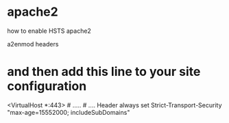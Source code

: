 # apache2

how to enable HSTS apache2

a2enmod headers

# and then add this line to your site configuration

<VirtualHost *:443>
        # .....
        # ....
        Header always set Strict-Transport-Security "max-age=15552000; includeSubDomains"
</VirtualHost>
